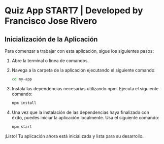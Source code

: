 # Quiz App START7 | Developed by Francisco Jose Rivero

## Inicialización de la Aplicación

Para comenzar a trabajar con esta aplicación, sigue los siguientes pasos:

1. Abre la terminal o línea de comandos.

2. Navega a la carpeta de la aplicación ejecutando el siguiente comando:
   
   ```sh
   cd my-app

3. Instala las dependencias necesarias utilizando npm. Ejecuta el siguiente comando:

   ```sh
   npm install

4. Una vez que la instalación de las dependencias haya finalizado con éxito, puedes iniciar la aplicación localmente. Usa el siguiente comando:

    ```sh
   npm start

¡Listo! Tu aplicación ahora está inicializada y lista para su desarrollo.
